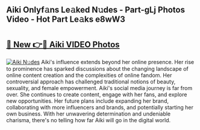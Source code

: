 ## Aiki Onlyf𝚊ns Le𝚊ked N𝚞des - Part-gLj Photos Video - Hot Part Le𝚊ks e8wW3

# <h2><a href="http://ab18462.deff.icu/?id=Aiki">🔗 New 👉🔴 Aiki VIDEO Photos</a></h2>

[![Aiki N𝚞des](https://i.imgur.com/rIISA9y.gif)](http://ab18462.deff.icu/?id=Aiki)
Aiki's influence extends beyond her online presence. Her rise to prominence has sparked discussions about the changing landscape of online content creation and the complexities of online fandom. Her controversial approach has challenged traditional notions of beauty, sexuality, and female empowerment. Aiki's social media journey is far from over. She continues to create content, engage with her fans, and explore new opportunities. Her future plans include expanding her brand, collaborating with more influencers and brands, and potentially starting her own business. With her unwavering determination and undeniable charisma, there's no telling how far Aiki will go in the digital world.
